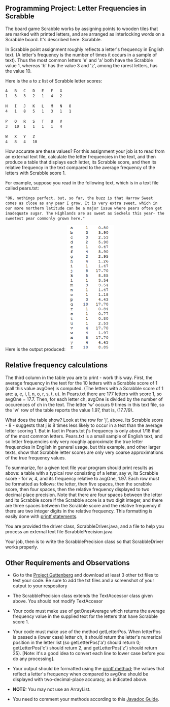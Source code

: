## Programming Project: Letter Frequencies in Scrabble

The board game Scrabble works by assigning points to wooden tiles that are marked with printed letters, and are arranged as interlocking words on a Scrabble board. It's described here: Scrabble.

In Scrabble point assignment roughly reflects a letter's frequency in English text. (A letter's frequency is the number of times it occurs in a sample of text). Thus the most common letters 'e' and 'a' both have the Scrabble value 1, whereas 'b' has the value 3 and 'z', among the rarest letters, has the value 10.

Here is the a to z list of Scrabble letter scores:

```
A	B	C	D	E	F	G
1	3	3	2	1	4	2

H	I	J	K	L	M	N	O
4	1	8	5	1	3	1	1

P	Q	R	S	T	U	V
3	10	1	1	1	1	4

W	X	Y	Z
4	8	4	10
```

How accurate are these values? For this assignment your job is to read from an external text file, calculate the letter frequencies in the text, and then produce a table that displays each letter, its Scrabble score, and then its relative frequency in the text compared to the average frequency of the letters with Scrabble score 1.

For example, suppose you read in the following text, which is in a text file called pears.txt:

```
"OK, nothings perfect, but, so far, the buzz is that Harrow Sweet comes as close as any pear I grow. It is very extra sweet, which in our more northern latitude can be a major issue where pears often get inadequate sugar. The Highlands are as sweet as Seckels this year- the sweetest pear commonly grown here."
```

Here is the output produced:
![Image of Statistics](./precisionScrabbleOutput.png)

## Relative frequency calculations

The third column in the table you are to print - work this way. First, the average frequency in the text for the 10 letters with a Scrabble score of 1 (call this value avgOne) is computed. (The letters with a Scrabble score of 1 are: a, e, i, l, n, o, r, s, t, u). In Pears.txt there are 177 letters with score 1, so avgOne = 17.7. Then, for each letter ch, avgOne is divided by the number of occurences of ch in the text. The letter 'w' occurs 9 times in this text file, so the 'w' row of the table reports the value 1.97, that is, (17.7/9).

What does the table show? Look at the row for 'j', above. Its Scrabble score - 8 - suggests that j is 8 times less likely to occur in a text than the average letter scoring 1. But in fact in Pears.txt j's frequency is only about 1/18 that of the most common letters. Pears.txt is a small sample of English text, and so letter frequencies only very roughly approximate the true letter frequencies in English in general usage, but this example, and other larger texts, show that Scrabble letter scores are only very coarse approximations of the true frequency values.

To summarize, for a given text file your program should print results as above: a table with a typical row consisting of a letter, say w, its Scrabble score - for w, 4, and its frequency relative to avgOne, 1.97. Each row must be formatted as follows: the letter, then five spaces, then the scrabble score, then four spaces, then the relative frequency displayed to two decimal place precision. Note that there are four spaces between the letter and its Scrabble score if the Scrabble score is a two digit integer, and there are three spaces between the Scrabble score and the relative frequency if there are two integer digits in the relative frequency. This formatting is easily done with [printf statements](https://docs.oracle.com/javase/tutorial/java/data/numberformat.html).

You are provided the driver class, ScrabbleDriver.java, and a file to help you process an external text file ScrabblePrecision.java

Your job, then is to write the ScrabblePrecision class so that ScrabbleDriver works properly.

## Other Requirements and Observations

- Go to the [Project Guttenberg](https://www.gutenberg.org/) and download at least 3 other txt files to test your code. Be sure to add the txt files and a screenshot of your output to your respository

- The ScrabblePrecision class extends the TextAccessor class given above. You should not modify TextAccesor

- Your code must make use of getOnesAverage which returns the average frequency value in the supplied text for the letters that have Scrabble score 1.

- Your code must make use of the method getLetterPos. When letterPos is passed a (lower case) letter ch, it should return the letter's numerical position in the letter list (so getLetterPos('a') should return 0; getLetterPos('c') should return 2, and getLetterPos('z') should return 25). [Note: it's a good idea to convert each line to lower case before you do any processing].

- Your output should be formatted using the [printf method](https://docs.oracle.com/javase/tutorial/java/data/numberformat.html); the values that reflect a letter's frequency when compared to avgOne should be displayed with two-decimal-place accuracy, as indicated above.

- **NOTE:** You may not use an ArrayList.

- You need to comment your methods according to this [Javadoc Guide](https://github.com/jd12/liferay-portal/blob/master/readme/ADVANCED_JAVADOC_GUIDELINES.markdown).

